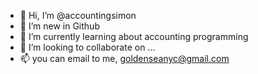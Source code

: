 - 👋 Hi, I’m @accountingsimon
- 👀 I’m new in Github
- 🌱 I’m currently learning about accounting programming
- 💞️ I’m looking to collaborate on ...
- 📫 you can email to me, goldenseanyc@gmail.com

<!---
accountingsimon/accountingsimon is a ✨ special ✨ repository because its `README.md` (this file) appears on your GitHub profile.
You can click the Preview link to take a look at your changes.
--->
